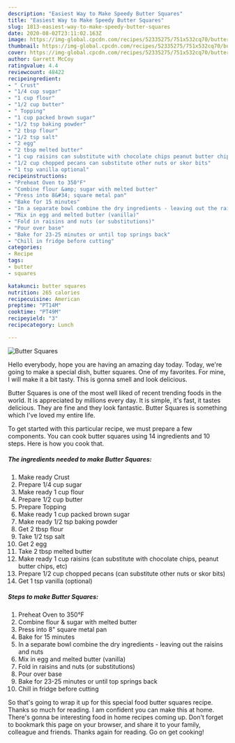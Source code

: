 ```yaml
---
description: "Easiest Way to Make Speedy Butter Squares"
title: "Easiest Way to Make Speedy Butter Squares"
slug: 1813-easiest-way-to-make-speedy-butter-squares
date: 2020-08-02T23:11:02.163Z
image: https://img-global.cpcdn.com/recipes/52335275/751x532cq70/butter-squares-recipe-main-photo.jpg
thumbnail: https://img-global.cpcdn.com/recipes/52335275/751x532cq70/butter-squares-recipe-main-photo.jpg
cover: https://img-global.cpcdn.com/recipes/52335275/751x532cq70/butter-squares-recipe-main-photo.jpg
author: Garrett McCoy
ratingvalue: 4.4
reviewcount: 48422
recipeingredient:
- " Crust"
- "1/4 cup sugar"
- "1 cup flour"
- "1/2 cup butter"
- " Topping"
- "1 cup packed brown sugar"
- "1/2 tsp baking powder"
- "2 tbsp flour"
- "1/2 tsp salt"
- "2 egg"
- "2 tbsp melted butter"
- "1 cup raisins can substitute with chocolate chips peanut butter chips etc"
- "1/2 cup chopped pecans can substitute other nuts or skor bits"
- "1 tsp vanilla optional"
recipeinstructions:
- "Preheat Oven to 350°F"
- "Combine flour &amp; sugar with melted butter"
- "Press into 8&#34; square metal pan"
- "Bake for 15 minutes"
- "In a separate bowl combine the dry ingredients - leaving out the raisins and nuts"
- "Mix in egg and melted butter (vanilla)"
- "Fold in raisins and nuts (or substitutions)"
- "Pour over base"
- "Bake for 23-25 minutes or until top springs back"
- "Chill in fridge before cutting"
categories:
- Recipe
tags:
- butter
- squares

katakunci: butter squares 
nutrition: 265 calories
recipecuisine: American
preptime: "PT14M"
cooktime: "PT49M"
recipeyield: "3"
recipecategory: Lunch

---
```



![Butter Squares](https://img-global.cpcdn.com/recipes/52335275/751x532cq70/butter-squares-recipe-main-photo.jpg)

Hello everybody, hope you are having an amazing day today. Today, we're going to make a special dish, butter squares. One of my favorites. For mine, I will make it a bit tasty. This is gonna smell and look delicious.

Butter Squares is one of the most well liked of recent trending foods in the world. It is appreciated by millions every day. It is simple, it's fast, it tastes delicious. They are fine and they look fantastic. Butter Squares is something which I've loved my entire life.




To get started with this particular recipe, we must prepare a few components. You can cook butter squares using 14 ingredients and 10 steps. Here is how you cook that.

<!--inarticleads1-->

##### The ingredients needed to make Butter Squares:

1. Make ready  Crust
1. Prepare 1/4 cup sugar
1. Make ready 1 cup flour
1. Prepare 1/2 cup butter
1. Prepare  Topping
1. Make ready 1 cup packed brown sugar
1. Make ready 1/2 tsp baking powder
1. Get 2 tbsp flour
1. Take 1/2 tsp salt
1. Get 2 egg
1. Take 2 tbsp melted butter
1. Make ready 1 cup raisins (can substitute with chocolate chips, peanut butter chips, etc)
1. Prepare 1/2 cup chopped pecans (can substitute other nuts or skor bits)
1. Get 1 tsp vanilla (optional)




<!--inarticleads2-->

##### Steps to make Butter Squares:

1. Preheat Oven to 350°F
1. Combine flour &amp; sugar with melted butter
1. Press into 8&#34; square metal pan
1. Bake for 15 minutes
1. In a separate bowl combine the dry ingredients - leaving out the raisins and nuts
1. Mix in egg and melted butter (vanilla)
1. Fold in raisins and nuts (or substitutions)
1. Pour over base
1. Bake for 23-25 minutes or until top springs back
1. Chill in fridge before cutting




So that's going to wrap it up for this special food butter squares recipe. Thanks so much for reading. I am confident you can make this at home. There's gonna be interesting food in home recipes coming up. Don't forget to bookmark this page on your browser, and share it to your family, colleague and friends. Thanks again for reading. Go on get cooking!
